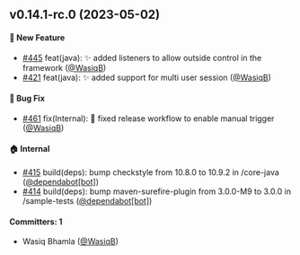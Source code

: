 
## v0.14.1-rc.0 (2023-05-02)

#### :rocket: New Feature
* [#445](https://github.com/BoykaFramework/boyka-framework/pull/445) feat(java): :sparkles: added listeners to allow outside control in the framework ([@WasiqB](https://github.com/WasiqB))
* [#421](https://github.com/BoykaFramework/boyka-framework/pull/421) feat(java): ✨ added support for multi user session ([@WasiqB](https://github.com/WasiqB))

#### :bug: Bug Fix
* [#461](https://github.com/BoykaFramework/boyka-framework/pull/461) fix(Internal): :bug: fixed release workflow to enable manual trigger ([@WasiqB](https://github.com/WasiqB))

#### :house: Internal
* [#415](https://github.com/BoykaFramework/boyka-framework/pull/415) build(deps): bump checkstyle from 10.8.0 to 10.9.2 in /core-java ([@dependabot[bot]](https://github.com/apps/dependabot))
* [#414](https://github.com/BoykaFramework/boyka-framework/pull/414) build(deps): bump maven-surefire-plugin from 3.0.0-M9 to 3.0.0 in /sample-tests ([@dependabot[bot]](https://github.com/apps/dependabot))

#### Committers: 1
- Wasiq Bhamla ([@WasiqB](https://github.com/WasiqB))
